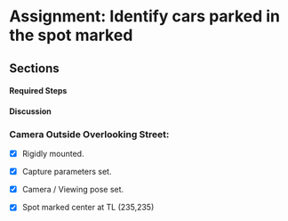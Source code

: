 # Assignment: Identify cars parked in the spot marked 

## Sections
#### Required Steps
#### Discussion


### Camera Outside Overlooking Street:
 - [x] Rigidly mounted. 
 - [x] Capture parameters set. 
 - [x] Camera / Viewing pose set.
 - [x] Spot marked center at TL (235,235)


<!--stackedit_data:
eyJoaXN0b3J5IjpbLTEwMDg5MTUyMzIsLTExODA0NTM5NDZdfQ
==
-->